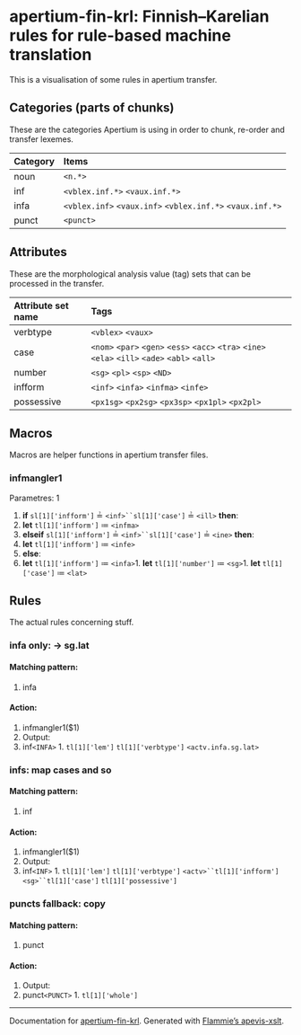 
# apertium-fin-krl: Finnish–Karelian rules for rule-based machine translation

This is a visualisation of some rules in apertium transfer.


## Categories (parts of chunks)
   
These are the categories Apertium is using in order to chunk, re-order and
transfer lexemes.
    
| Category | Items |
|:---------|:------|
| noun |  `<n.*>`  |
| inf |  `<vblex.inf.*>`  `<vaux.inf.*>`  |
| infa |  `<vblex.inf>`  `<vaux.inf>`  `<vblex.inf.*>`  `<vaux.inf.*>`  |
| punct |  `<punct>`  |

    
## Attributes

These are the morphological analysis value (tag) sets that can be processed in
the transfer.

| Attribute set name | Tags |
|:-------------------|:-----|
| verbtype | `<vblex>` `<vaux>`  |
| case | `<nom>` `<par>` `<gen>` `<ess>` `<acc>` `<tra>` `<ine>` `<ela>` `<ill>` `<ade>` `<abl>` `<all>`  |
| number | `<sg>` `<pl>` `<sp>` `<ND>`  |
| infform | `<inf>` `<infa>` `<infma>` `<infe>`  |
| possessive | `<px1sg>` `<px2sg>` `<px3sp>` `<px1pl>` `<px2pl>`  |

    
## Macros

Macros are helper functions in apertium transfer files.



### infmangler1

Parametres: 1


1. **if** `sl[1]['infform']`  ≟ `<inf>``sl[1]['case']`  ≟ `<ill>` **then**:
  1. **let** `tl[1]['infform']`  ≔ `<infma>`
1. **elseif** `sl[1]['infform']`  ≟ `<inf>``sl[1]['case']`  ≟ `<ine>` **then**:
  1. **let** `tl[1]['infform']`  ≔ `<infe>`
1. **else**:
  1. **let** `tl[1]['infform']`  ≔ `<infa>`1. **let** `tl[1]['number']`  ≔ `<sg>`1. **let** `tl[1]['case']`  ≔ `<lat>`

## Rules
    
The actual rules concerning stuff.



### infa only: -> sg.lat
    
#### Matching pattern:
    

1. infa

#### Action:
    

1. infmangler1($1)
1. Output: 
  1. inf``<INFA>``
    1. `tl[1]['lem']` `tl[1]['verbtype']` `<actv.infa.sg.lat>`
    

### infs: map cases and so
    
#### Matching pattern:
    

1. inf

#### Action:
    

1. infmangler1($1)
1. Output: 
  1. inf``<INF>``
    1. `tl[1]['lem']` `tl[1]['verbtype']` `<actv>``tl[1]['infform']` `<sg>``tl[1]['case']` `tl[1]['possessive']` 
    

### puncts fallback: copy
    
#### Matching pattern:
    

1. punct

#### Action:
    

1. Output: 
  1. punct``<PUNCT>``
    1. `tl[1]['whole']` 
    

- - -

Documentation for [apertium-fin-krl](//github.com/apertium/apertium-fin-krl/).
Generated with [Flammie’s apevis-xslt](https://github.com/flammie/apevis-xslt).
  